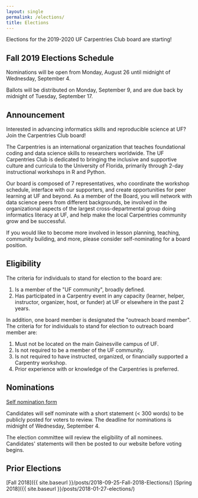```yaml
---
layout: single
permalink: /elections/
title: Elections
---
```


Elections for the 2019-2020 UF Carpentries Club board are starting!

## Fall 2019 Elections Schedule

Nominations will be open from Monday, August 26 until midnight of Wednesday, September 4.

Ballots will be distributed on Monday, September 9, and are due back by midnight of Tuesday, September 17.

## Announcement

Interested in advancing informatics skills and reproducible science at UF? Join the Carpentries Club board!

The Carpentries is an international organization that teaches foundational coding and data science skills to researchers worldwide. The UF Carpentries Club is dedicated to bringing the inclusive and supportive culture and curricula to the University of Florida, primarily through 2-day instructional workshops in R and Python.

Our board is composed of 7 representatives, who coordinate the workshop schedule, interface with our supporters, and create opportunities for peer learning at UF and beyond. As a member of the Board, you will network with data science peers from different backgrounds, be involved in the organizational aspects of the largest cross-departmental group doing informatics literacy at UF, and help make the local Carpentries community grow and be successful.

If you would like to become more involved in lesson planning, teaching, community building, and more, please consider self-nominating for a board position.

## Eligibility

The criteria for individuals to stand for election to the board are:

1. Is a member of the "UF community", broadly defined.
2. Has participated in a Carpentry event in any capacity (learner, helper, instructor, organizer, host, or funder) at UF or elsewhere in the past 2 years.

In addition, one board member is designated the "outreach board member". The criteria for for individuals to stand for election to outreach board member are:

1. Must not be located on the main Gainesville campus of UF.
2. Is not required to be a member of the UF community.
3. Is not required to have instructed, organized, or financially supported a Carpentry workshop.
4. Prior experience with or knowledge of the Carpentries is preferred.

## Nominations

[Self nomination form]()

Candidates will self nominate with a short statement (< 300 words) to be publicly posted for voters to review. The deadline for nominations is midnight of Wednesday, September 4.

The election committee will review the eligibility of all nominees. Candidates' statements will then be posted to our website before voting begins.

## Prior Elections

[Fall 2018]({{ site.baseurl }}/posts/2018-09-25-Fall-2018-Elections/)
[Spring 2018]({{ site.baseurl }}/posts/2018-01-27-elections/)
